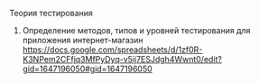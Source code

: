 Теория тестирования  
1. Определение методов, типов и уровней тестирования для приложения интернет-магазин https://docs.google.com/spreadsheets/d/1zf0R-K3NPem2CFfjq3MfPyDyq-v5ij7ESJdgh4Wwnt0/edit?gid=1647196050#gid=1647196050
